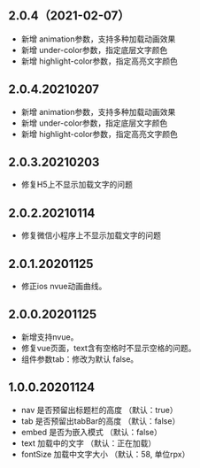 ## 2.0.4（2021-02-07）
* 新增 animation参数，支持多种加载动画效果
* 新增 under-color参数，指定底层文字颜色
* 新增 highlight-color参数，指定高亮文字颜色
## 2.0.4.20210207
* 新增 animation参数，支持多种加载动画效果
* 新增 under-color参数，指定底层文字颜色
* 新增 highlight-color参数，指定高亮文字颜色

## 2.0.3.20210203
* 修复H5上不显示加载文字的问题

## 2.0.2.20210114
* 修复微信小程序上不显示加载文字的问题

## 2.0.1.20201125
* 修正ios nvue动画曲线。

## 2.0.0.20201125
* 新增支持nvue。
* 修复vue页面，text含有空格时不显示空格的问题。
* 组件参数tab：修改为默认 false。

## 1.0.0.20201124
* nav 是否预留出标题栏的高度 （默认：true）
* tab 是否预留出tabBar的高度 （默认：false）
* embed 是否为嵌入模式 （默认：false）
* text 加载中的文字 （默认：正在加载）
* fontSize 加载中文字大小 （默认：58, 单位rpx）